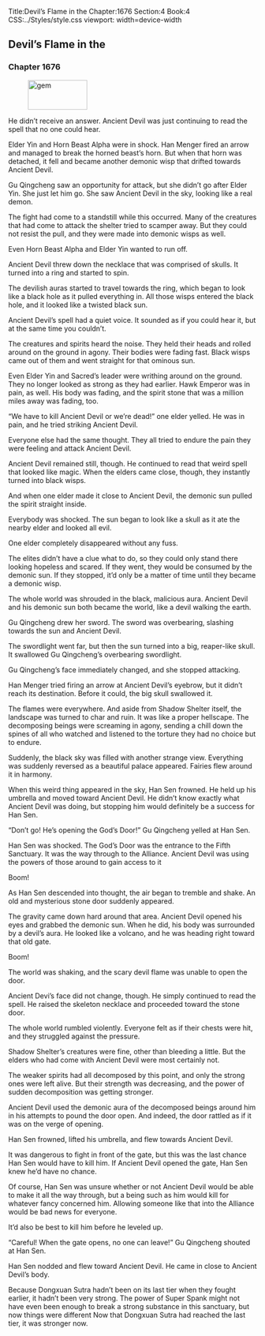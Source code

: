 Title:Devil’s Flame in the 
Chapter:1676 
Section:4 
Book:4 
CSS:../Styles/style.css 
viewport: width=device-width
  
## Devil’s Flame in the
### Chapter 1676
  
<figure>
	<img src="../Images/gem.gif" alt="gem" id="gem" width="120" height="60" />
</figure>
  

  
He didn’t receive an answer. Ancient Devil was just continuing to read the spell that no one could hear.

Elder Yin and Horn Beast Alpha were in shock. Han Menger fired an arrow and managed to break the horned beast’s horn. But when that horn was detached, it fell and became another demonic wisp that drifted towards Ancient Devil.

Gu Qingcheng saw an opportunity for attack, but she didn’t go after Elder Yin. She just let him go. She saw Ancient Devil in the sky, looking like a real demon.

The fight had come to a standstill while this occurred. Many of the creatures that had come to attack the shelter tried to scamper away. But they could not resist the pull, and they were made into demonic wisps as well.

Even Horn Beast Alpha and Elder Yin wanted to run off.

Ancient Devil threw down the necklace that was comprised of skulls. It turned into a ring and started to spin.

The devilish auras started to travel towards the ring, which began to look like a black hole as it pulled everything in. All those wisps entered the black hole, and it looked like a twisted black sun.

Ancient Devil’s spell had a quiet voice. It sounded as if you could hear it, but at the same time you couldn’t.

The creatures and spirits heard the noise. They held their heads and rolled around on the ground in agony. Their bodies were fading fast. Black wisps came out of them and went straight for that ominous sun.

Even Elder Yin and Sacred’s leader were writhing around on the ground. They no longer looked as strong as they had earlier. Hawk Emperor was in pain, as well. His body was fading, and the spirit stone that was a million miles away was fading, too.

“We have to kill Ancient Devil or we’re dead!” one elder yelled. He was in pain, and he tried striking Ancient Devil.

Everyone else had the same thought. They all tried to endure the pain they were feeling and attack Ancient Devil.

Ancient Devil remained still, though. He continued to read that weird spell that looked like magic. When the elders came close, though, they instantly turned into black wisps.

And when one elder made it close to Ancient Devil, the demonic sun pulled the spirit straight inside.

Everybody was shocked. The sun began to look like a skull as it ate the nearby elder and looked all evil.

One elder completely disappeared without any fuss.

The elites didn’t have a clue what to do, so they could only stand there looking hopeless and scared. If they went, they would be consumed by the demonic sun. If they stopped, it’d only be a matter of time until they became a demonic wisp.

The whole world was shrouded in the black, malicious aura. Ancient Devil and his demonic sun both became the world, like a devil walking the earth.

Gu Qingcheng drew her sword. The sword was overbearing, slashing towards the sun and Ancient Devil.

The swordlight went far, but then the sun turned into a big, reaper-like skull. It swallowed Gu Qingcheng’s overbearing swordlight.

Gu Qingcheng’s face immediately changed, and she stopped attacking.

Han Menger tried firing an arrow at Ancient Devil’s eyebrow, but it didn’t reach its destination. Before it could, the big skull swallowed it.

The flames were everywhere. And aside from Shadow Shelter itself, the landscape was turned to char and ruin. It was like a proper hellscape. The decomposing beings were screaming in agony, sending a chill down the spines of all who watched and listened to the torture they had no choice but to endure.

Suddenly, the black sky was filled with another strange view. Everything was suddenly reversed as a beautiful palace appeared. Fairies flew around it in harmony.

When this weird thing appeared in the sky, Han Sen frowned. He held up his umbrella and moved toward Ancient Devil. He didn’t know exactly what Ancient Devil was doing, but stopping him would definitely be a success for Han Sen.

“Don’t go! He’s opening the God’s Door!” Gu Qingcheng yelled at Han Sen.

Han Sen was shocked. The God’s Door was the entrance to the Fifth Sanctuary. It was the way through to the Alliance. Ancient Devil was using the powers of those around to gain access to it

Boom!

As Han Sen descended into thought, the air began to tremble and shake. An old and mysterious stone door suddenly appeared.

The gravity came down hard around that area. Ancient Devil opened his eyes and grabbed the demonic sun. When he did, his body was surrounded by a devil’s aura. He looked like a volcano, and he was heading right toward that old gate.

Boom!

The world was shaking, and the scary devil flame was unable to open the door.

Ancient Devi’s face did not change, though. He simply continued to read the spell. He raised the skeleton necklace and proceeded toward the stone door.

The whole world rumbled violently. Everyone felt as if their chests were hit, and they struggled against the pressure.

Shadow Shelter’s creatures were fine, other than bleeding a little. But the elders who had come with Ancient Devil were most certainly not.

The weaker spirits had all decomposed by this point, and only the strong ones were left alive. But their strength was decreasing, and the power of sudden decomposition was getting stronger.

Ancient Devil used the demonic aura of the decomposed beings around him in his attempts to pound the door open. And indeed, the door rattled as if it was on the verge of opening.

Han Sen frowned, lifted his umbrella, and flew towards Ancient Devil.

It was dangerous to fight in front of the gate, but this was the last chance Han Sen would have to kill him. If Ancient Devil opened the gate, Han Sen knew he’d have no chance.

Of course, Han Sen was unsure whether or not Ancient Devil would be able to make it all the way through, but a being such as him would kill for whatever fancy concerned him. Allowing someone like that into the Alliance would be bad news for everyone.

It’d also be best to kill him before he leveled up.

“Careful! When the gate opens, no one can leave!” Gu Qingcheng shouted at Han Sen.

Han Sen nodded and flew toward Ancient Devil. He came in close to Ancient Devil’s body.

Because Dongxuan Sutra hadn’t been on its last tier when they fought earlier, it hadn’t been very strong. The power of Super Spank might not have even been enough to break a strong substance in this sanctuary, but now things were different Now that Dongxuan Sutra had reached the last tier, it was stronger now.